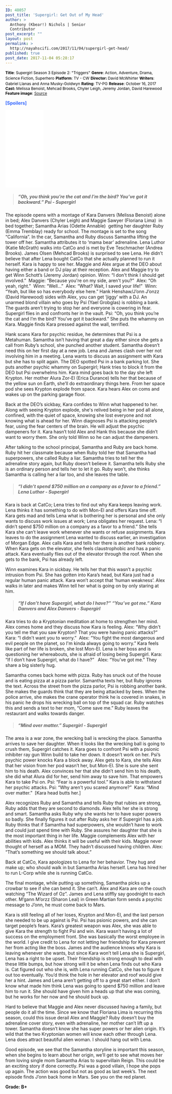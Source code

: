 ```yaml
---
ID: 48057
post_title: 'Supergirl: Get Out of My Head'
author: >
  Anthony (Kbear!) Nichols | Senior
  Contributor
post_excerpt: ""
layout: post
permalink: >
  http://nayahscifi.com/2017/11/04/supergirl-get-head/
published: true
post_date: 2017-11-04 05:28:17
---
```

<span style="font-size: 12px; color: #000000;"><strong>Title</strong>: Supergirl Season 3 Episode 2: "Triggers"</span>
<span style="font-size: 12px; color: #000000;"> <strong>Genre</strong>: Action, Adventure, Drama, Science Fiction, Superhero</span>
<span style="font-size: 12px; color: #000000;"> <strong>Platform</strong>: TV - CW</span>
<span style="font-size: 12px; color: #000000;"> <strong>Director: </strong>David McWhirter</span>
<span style="font-size: 12px; color: #000000;"> <strong>Writers</strong>: Gabriel Llanas and Anna Musky-Goldwyn</span>
<span style="font-size: 12px; color: #000000;"> <strong>Rating</strong>: TV-PG</span>
<span style="font-size: 12px; color: #000000;"> <strong>Release</strong>: October 16, 2017</span>
<span style="font-size: 12px; color: #000000;"> <strong>Cast: </strong>Melissa Benoist, Mehcad Brooks, Chyler Leigh, Jeremy Jordan, David Harewood</span>
<span style="font-size: 12px; color: #000000;"> <strong>Feature image</strong>: <a href="https://ewedit.files.wordpress.com/2017/09/spg302_sg_0128318b.jpg?w=669">Source</a></span>

<span style="color: #3366ff;"><strong>[Spoilers]</strong></span>

<iframe style="width: 120px; height: 240px;" src="//ws-na.amazon-adsystem.com/widgets/q?ServiceVersion=20070822&amp;OneJS=1&amp;Operation=GetAdHtml&amp;MarketPlace=US&amp;source=ss&amp;ref=as_ss_li_til&amp;ad_type=product_link&amp;tracking_id=nayah099-20&amp;marketplace=amazon&amp;region=US&amp;placement=B01MTE316I&amp;asins=B01MTE316I&amp;linkId=5e16b64cb6d83972cd3fc33e34935cb1&amp;show_border=true&amp;link_opens_in_new_window=true" width="300" height="150" frameborder="0" marginwidth="0" marginheight="0" scrolling="no"></iframe>
<blockquote>
<h5><strong>“Oh, you think you’re the cat and I’m the bird? You’ve got it backward.” Psi - Supergirl</strong></h5>
</blockquote>
The episode opens with a montage of Kara Danvers (Melissa Benoist) alone in bed; Alex Danvers (Chyler Leigh) and Maggie Sawyer (Floriana Lima)  in bed together; Samantha Arias (Odette Annable)  getting her daughter Ruby (Emma Tremblay) ready for school. The montage is set to the song “California”. In the car, Samantha and Ruby discuss Samantha lifting the tower off her. Samantha attributes it to ‘mama bear’ adrenaline. Lena Luthor (Katie McGrath) walks into CatCo and is met by Eve Teschmacher (Andrea Brooks). James Olsen (Mehcad Brooks) is surprised to see Lena. He didn’t believe that after Lena bought CatCo that she actually planned to run it herself. Kara is happy to see her. Maggie and Alex argue at the DEO about having either a band or DJ play at their reception. Alex and Maggie try to get Winn Schott’s (Jeremy Jordan) opinion. Winn: “I don't think I should get involved.”  Maggie: “Because you're on my side, aren't you?”  Alex: “Oh yeah, right.”  Winn: “Well...”  Alex: “What? Wait, I saved your life!”  Winn: “Yeah, but like so has everybody else here.” Hank Henshaw/J’onn J’onzz (David Harewood) sides with Alex, you can get ‘jiggy’ with a DJ. An unarmed blond villain who goes by Psi (Yael Grobglas) is robbing a bank. The guards aren’t trying to stop her and everyone is cowering in fear. Supergirl flies in and confronts her in the vault. Psi: “Oh, you think you’re the cat and I’m the bird? You’ve got it backward.” She puts the whammy on Kara. Maggie finds Kara pressed against the wall, terrified.

Hank scans Kara for psychic residue, he determines that Psi is a Metahuman. Samantha isn’t having that great a day either since she gets a call from Ruby’s school, she punched another student. Samantha doesn’t need this on her first day at a new job. Lena and James clash over her not involving him in a meeting. Lena wants to discuss an assignment with Kara but she has to split again. The DEO spotted Psi in a bank parking lot. She puts another psychic whammy on Supergirl; Hank tries to block it from the DEO but Psi overwhelms him. Kara mind goes back to the day she left Krypton. Her mother Alura Zor-El (Erica Durance) tells her that because of the yellow sun on Earth, she’ll do extraordinary things here. From her space pod she sees Krypton explode from space. Kara hears Alex on coms and wakes up on the parking garage floor.

Back at the DEO’s sickbay, Kara confides to Winn what happened to her. Along with seeing Krypton explode, she's relived being in her pod all alone, confined, with the quiet of space, knowing she lost everyone and not knowing what is ahead for her. Winn diagnoses Psi is attacking people’s fear, using the fear centers of the brain. He will adjust the psychic dampeners for it. Kara hasn’t told Alex and Hank this because she didn’t want to worry them. She only told Winn so he can adjust the dampeners.

After talking to the school principal, Samantha and Ruby are back home. Ruby hit her classmate because when Ruby told her that Samantha had superpowers, she called Ruby a liar. Samantha tries to tell her the adrenaline story again, but Ruby doesn’t believe it. Samantha tells Ruby she is an ordinary person and tells her to let it go. Ruby won’t, she thinks Samantha is calling her a liar too, and she leaves the table.
<blockquote>
<h5><strong>“I didn’t spend $750 million on a company as a favor to a friend.” Lena Luthor - Supergirl</strong></h5>
</blockquote>
Kara is back at CatCo; Lena tries to find out why Kara keeps leaving work. Lena thinks it has something to do with Mon-El and offers Kara time off. Kara gets mad and tells Lena what is bothering her is personal and she only wants to discuss work issues at work; Lena obligates her request. Lena: “I didn’t spend $750 million on a company as a favor to a friend.” She tells Kara she can’t leave work whenever she wants or refuse assignments. Kara leaves to do the assignment Lena wanted to discuss earlier, an investigation of Morgan Edge. Alex calls Kara and tells her there is another bank robbery. When Kara gets on the elevator, she feels claustrophobic and has a panic attack. Kara eventually flies out of the elevator through the roof. When she gets to the bank, Psi has already left.

Winn examines Kara in sickbay. He tells her that this wasn’t a psychic intrusion from Psi. She has gotten into Kara’s head, but Kara just had a regular human panic attack. Kara won’t accept that ‘human weakness’. Alex walks in later and makes Winn tell her what is going on by only staring at him.
<blockquote>
<h5><strong> “If I don’t have Supergirl, what do I have?” “You’ve got me.” Kara Danvers and Alex Danvers - Supergirl</strong></h5>
</blockquote>
Kara tries to do a Kryptonian meditation at home to strengthen her mind. Alex comes home and they discuss how Kara is feeling. Alex: “Why didn't you tell me that you saw Krypton? That you were having panic attacks?”  Kara: “I didn't want you to worry.”  Alex: “You fight the most dangerous and evil people on the planet, so I'm kinda always going to worry.” Kara feels like part of her life is broken, she lost Mon-El. Lena is her boss and is questioning her whereabouts, she is afraid of losing being Supergirl. Kara: “If I don’t have Supergirl, what do I have?”   Alex: “You’ve got me.” They share a big sisterly hug.

Samantha comes back home with pizza. Ruby has snuck out of the house and is eating pizza at a pizza parlor. Samantha texts her, but Ruby ignores the text. Across the street from the pizza parlor, Psi is robbing another bank. She makes the guards think that they are being attacked by bees. When the police arrive, she makes the crane operator think he is covered in snakes, in his panic he drops his wrecking ball on top of the squad car. Ruby watches this and sends a text to her mom, “Come save me.” Ruby leaves the restaurant and walks towards danger.
<blockquote>
<h5><strong>“Mind over matter.” Supergirl - Supergirl</strong></h5>
</blockquote>
The area is a war zone, the wrecking ball is wrecking the place. Samantha arrives to save her daughter. When it looks like the wrecking ball is going to crush them, Supergirl catches it. Kara goes to confront Psi with a psionic inhibiter ray gun Winn build to take her down. It doesn’t work on her. Psi’s psychic power knocks Kara a block away. Alex gets to Kara, she tells Alex that her vision from her pod wasn’t her, but Mon-El. She is sure she sent him to his death. Alex convinces her that she didn’t send him to his death, she did what Alura did for her, send him away to save him. That empowers Kara to take Psi on. Psi: “Fear is a powerful tool.” Kara is able to withstand her psychic attacks. Psi: “Why aren't you scared anymore?”  Kara: “Mind over matter.”  [Kara head butts her.]

Alex recognizes Ruby and Samantha and tells Ruby that rubies are strong, Ruby adds that they are second to diamonds. Alex tells her she is strong and smart. Samantha asks Ruby why she wants her to have super powers so badly. She finally figures it out after Ruby asks her if Supergirl has a job. Ruby thinks that if Samantha had superpowers, she wouldn’t have to work and could just spend time with Ruby. She assures her daughter that she is the most important thing in her life. Maggie complements Alex with her abilities with kids. Alex thinks it will be useful with their kids. Maggie never thought of herself as a MOM. They hadn’t discussed having children. Alex: “That’s something we should talk about.”

Back at CatCo, Kara apologizes to Lena for her behavior. They hug and make up; who should walk in but Samantha Arias herself. Lena has hired her to run L-Corp while she is running CatCo.

The final montage, while putting up something, Samantha picks up a crowbar to see if she can bend it. She can’t. Alex and Kara are on the couch watching “The Wizard of Oz”. James and Lena stiffly say goodnight to each other. M’gann M’orzz (Sharon Leal) in Green Martian form sends a psychic message to J’onn, he must come back to Mars.

Kara is still feeling all of her loses, Krypton and Mon-El, and the last person she needed to be up against is Psi. Psi has psionic powers, and she can target people’s fears. Kara’s greatest weapon was Alex, she was able to give Kara the strength to fight Psi and win. Kara wasn’t having a lot of success on the employment front. She was basically the worst employee in the world. I give credit to Lena for not letting her friendship for Kara prevent her from acting like the boss. James and the audience knows why Kara is leaving whenever she wants, but since Kara won’t tell Lena she is Supergirl, Lena has a right to be upset. Their friendship is strong enough to deal with these little bumps, but how strong will it be when Lena finds out who Kara is. Cat figured out who she is, with Lena running CatCo, she has to figure it out too eventually. You’d think the hole in her elevator and roof would give her a hint. James and Lena aren’t getting off to a great start either. I don’t know what made him think Lena was going to spend $750 million and leave him to run it. She should have given him a heads up that she was coming, but he works for her now and he should buck up.

Hard to believe that Maggie and Alex never discussed having a family, but people do it all the time. Since we know that Floriana Lima is recurring this season, could this issue derail Alex and Maggie? Ruby doesn’t buy the adrenaline cover story, even with adrenaline, her mother can’t lift up a tower. Samantha doesn’t know she has super powers or her alien origin. It’s wild that the two Kryptonian women will know each other through Lena. Lena does attract beautiful alien woman. I should hang out with Lena.

Good episode, we see that the Samantha storyline is important this season, when she begins to learn about her origin, we’ll get to see what moves her from loving single mom Samantha Arias to supervillain Reign. This could be an exciting story if done correctly. Psi was a good villain, I hope she pops up again. The action was good but not as good as last week’s. The next episode finds J’onn back home in Mars. See you on the red planet.

<strong>Grade: B+</strong>